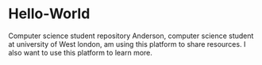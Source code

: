 # Hello-World
Computer science student repository
Anderson, computer science student at university of West london, am using this platform to share resources. I also want to use this platform to learn more.
